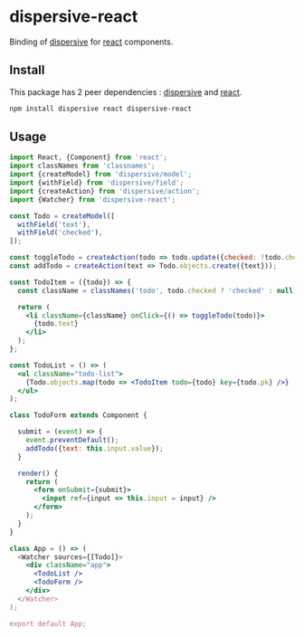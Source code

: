 # dispersive-react

Binding of [dispersive](http://github.com/dawee/dispersive) for [react](http://github.com/facebook/react) components.

## Install

This package has 2 peer dependencies : [dispersive](http://github.com/dawee/dispersive) and [react](http://github.com/facebook/react).

```sh
npm install dispersive react dispersive-react
```

## Usage

```jsx
import React, {Component} from 'react';
import classNames from 'classnames';
import {createModel} from 'dispersive/model';
import {withField} from 'dispersive/field';
import {createAction} from 'dispersive/action';
import {Watcher} from 'dispersive-react';

const Todo = createModel([
  withField('text'),  
  withField('checked'),
]);

const toggleTodo = createAction(todo => todo.update({checked: !todo.checked}));
const addTodo = createAction(text => Todo.objects.create({text}));

const TodoItem = ({todo}) => {
  const className = classNames('todo', todo.checked ? 'checked' : null);

  return (
    <li className={className} onClick={() => toggleTodo(todo)}>
      {todo.text}
    </li>
  );
};

const TodoList = () => (
  <ul className="todo-list">
    {Todo.objects.map(todo => <TodoItem todo={todo} key={todo.pk} />}
  </ul>
);

class TodoForm extends Component {

  submit = (event) => {
    event.preventDefault();
    addTodo({text: this.input.value});
  }

  render() {
    return (
      <form onSubmit={submit}>
        <input ref={input => this.input = input} />
      </form>      
    );
  }
}

class App = () => (
  <Watcher sources={[Todo]}>
    <div className="app">
      <TodoList />
      <TodoForm />
    </div>
  </Watcher>  
);

export default App;
```
